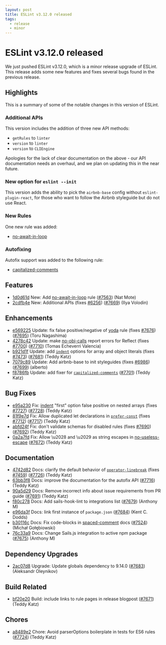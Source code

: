 ```yaml
---
layout: post
title: ESLint v3.12.0 released
tags:
  - release
  - minor
---
```

# ESLint v3.12.0 released

We just pushed ESLint v3.12.0, which is a minor release upgrade of ESLint. This release adds some new features and fixes several bugs found in the previous release.

## Highlights

This is a summary of some of the notable changes in this version of ESLint.

### Additional APIs

This version includes the addition of three new API methods:

* `getRules` to `linter`
* `version` to `linter`
* `version` to `CLIEngine`

Apologies for the lack of clear documentation on the above - our API documentation needs an overhaul, and we plan on updating this in the near future.

### New option for `eslint --init`

This version adds the ability to pick the `airbnb-base` config without `eslint-plugin-react`, for those who want to follow the Airbnb styleguide but do not use React.

### New Rules

One new rule was added:

- [no-await-in-loop](/docs/rules/no-await-in-loop)

### Autofixing

Autofix support was added to the following rule:

- [capitalized-comments](/docs/rules/capitalized-comments)



## Features


* [1d0d61d](https://github.com/eslint/eslint/commit/1d0d61d) New: Add [no-await-in-loop](/docs/rules/no-await-in-loop) rule ([#7563](https://github.com/eslint/eslint/issues/7563)) (Nat Mote)
* [2cdfb4e](https://github.com/eslint/eslint/commit/2cdfb4e) New: Additional APIs (fixes [#6256](https://github.com/eslint/eslint/issues/6256)) ([#7669](https://github.com/eslint/eslint/issues/7669)) (Ilya Volodin)




## Enhancements


* [e569225](https://github.com/eslint/eslint/commit/e569225) Update: fix false positive/negative of [yoda](/docs/rules/yoda) rule (fixes [#7676](https://github.com/eslint/eslint/issues/7676)) ([#7695](https://github.com/eslint/eslint/issues/7695)) (Toru Nagashima)
* [4278c42](https://github.com/eslint/eslint/commit/4278c42) Update: make [no-obj-calls](/docs/rules/no-obj-calls) report errors for Reflect (fixes [#7700](https://github.com/eslint/eslint/issues/7700)) ([#7710](https://github.com/eslint/eslint/issues/7710)) (Tomas Echeverri Valencia)
* [b921d1f](https://github.com/eslint/eslint/commit/b921d1f) Update: add [`indent`](/docs/rules/`indent`) options for array and object literals (fixes [#7473](https://github.com/eslint/eslint/issues/7473)) ([#7681](https://github.com/eslint/eslint/issues/7681)) (Teddy Katz)
* [7079c89](https://github.com/eslint/eslint/commit/7079c89) Update: Add airbnb-base to init styleguides (fixes [#6986](https://github.com/eslint/eslint/issues/6986)) ([#7699](https://github.com/eslint/eslint/issues/7699)) (alberto)
* [f8786fb](https://github.com/eslint/eslint/commit/f8786fb) Update: add fixer for [`capitalized-comments`](/docs/rules/`capitalized-comments`) ([#7701](https://github.com/eslint/eslint/issues/7701)) (Teddy Katz)




## Bug Fixes


* [e95a230](https://github.com/eslint/eslint/commit/e95a230) Fix: [indent](/docs/rules/indent) "first" option false positive on nested arrays (fixes [#7727](https://github.com/eslint/eslint/issues/7727)) ([#7728](https://github.com/eslint/eslint/issues/7728)) (Teddy Katz)
* [81f9e7d](https://github.com/eslint/eslint/commit/81f9e7d) Fix: Allow duplicated let declarations in [`prefer-const`](/docs/rules/`prefer-const`) (fixes [#7712](https://github.com/eslint/eslint/issues/7712)) ([#7717](https://github.com/eslint/eslint/issues/7717)) (Teddy Katz)
* [abfd24f](https://github.com/eslint/eslint/commit/abfd24f) Fix: don't validate schemas for disabled rules (fixes [#7690](https://github.com/eslint/eslint/issues/7690)) ([#7692](https://github.com/eslint/eslint/issues/7692)) (Teddy Katz)
* [0a2a7fd](https://github.com/eslint/eslint/commit/0a2a7fd) Fix: Allow \u2028 and \u2029 as string escapes in [no-useless-escape](/docs/rules/no-useless-escape) ([#7672](https://github.com/eslint/eslint/issues/7672)) (Teddy Katz)




## Documentation


* [4742d82](https://github.com/eslint/eslint/commit/4742d82) Docs: clarify the default behavior of [`operator-linebreak`](/docs/rules/`operator-linebreak`) (fixes [#7459](https://github.com/eslint/eslint/issues/7459)) ([#7726](https://github.com/eslint/eslint/issues/7726)) (Teddy Katz)
* [63bb3f8](https://github.com/eslint/eslint/commit/63bb3f8) Docs: improve the documentation for the autofix API ([#7716](https://github.com/eslint/eslint/issues/7716)) (Teddy Katz)
* [90a5d29](https://github.com/eslint/eslint/commit/90a5d29) Docs: Remove incorrect info about issue requirements from PR guide ([#7691](https://github.com/eslint/eslint/issues/7691)) (Teddy Katz)
* [f80c278](https://github.com/eslint/eslint/commit/f80c278) Docs: Add sails-hook-lint to integrations list ([#7679](https://github.com/eslint/eslint/issues/7679)) (Anthony M)
* [e96da3f](https://github.com/eslint/eslint/commit/e96da3f) Docs: link first instance of `package.json` ([#7684](https://github.com/eslint/eslint/issues/7684)) (Kent C. Dodds)
* [b30116c](https://github.com/eslint/eslint/commit/b30116c) Docs: Fix code-blocks in [spaced-comment](/docs/rules/spaced-comment) docs ([#7524](https://github.com/eslint/eslint/issues/7524)) (Michał Gołębiowski)
* [76c33a9](https://github.com/eslint/eslint/commit/76c33a9) Docs: Change Sails.js integration to active npm package ([#7675](https://github.com/eslint/eslint/issues/7675)) (Anthony M)




## Dependency Upgrades


* [2ac07d8](https://github.com/eslint/eslint/commit/2ac07d8) Upgrade: Update globals dependency to 9.14.0 ([#7683](https://github.com/eslint/eslint/issues/7683)) (Aleksandr Oleynikov)




## Build Related


* [bf20e20](https://github.com/eslint/eslint/commit/bf20e20) Build: include links to rule pages in release blogpost ([#7671](https://github.com/eslint/eslint/issues/7671)) (Teddy Katz)




## Chores


* [a8489e2](https://github.com/eslint/eslint/commit/a8489e2) Chore: Avoid parserOptions boilerplate in tests for ES6 rules ([#7724](https://github.com/eslint/eslint/issues/7724)) (Teddy Katz)
